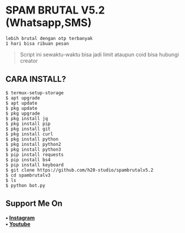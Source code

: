 # SPAM BRUTAL V5.2 (Whatsapp,SMS)
```
lebih brutal dengan otp terbanyak
1 hari bisa ribuan pesan
```
> Script ini sewaktu-waktu bisa jadi limit ataupun coid bisa hubungi creator
## CARA INSTALL?
```
$ termux-setup-storage
$ apt upgrade
$ apt update
$ pkg update
$ pkg upgrade
$ pkg install jq
$ pkg install pip
$ pkg install git
$ pkg install curl
$ pkg install python
$ pkg install python2
$ pkg install python3
$ pip install requests
$ pip install bs4
$ pip install keyboard
$ git clone https://github.com/h20-studio/spambrutalv5.2
$ cd spambrutalv3
$ ls
$ python bot.py
```
## Support Me On
<b>• [Instagram](https://www.instagram.com/h20_sripter/)</b>
<br>
<b>• [Youtube](https://www.youtube.com/c/HendarOfficial1)</b>
</br>
